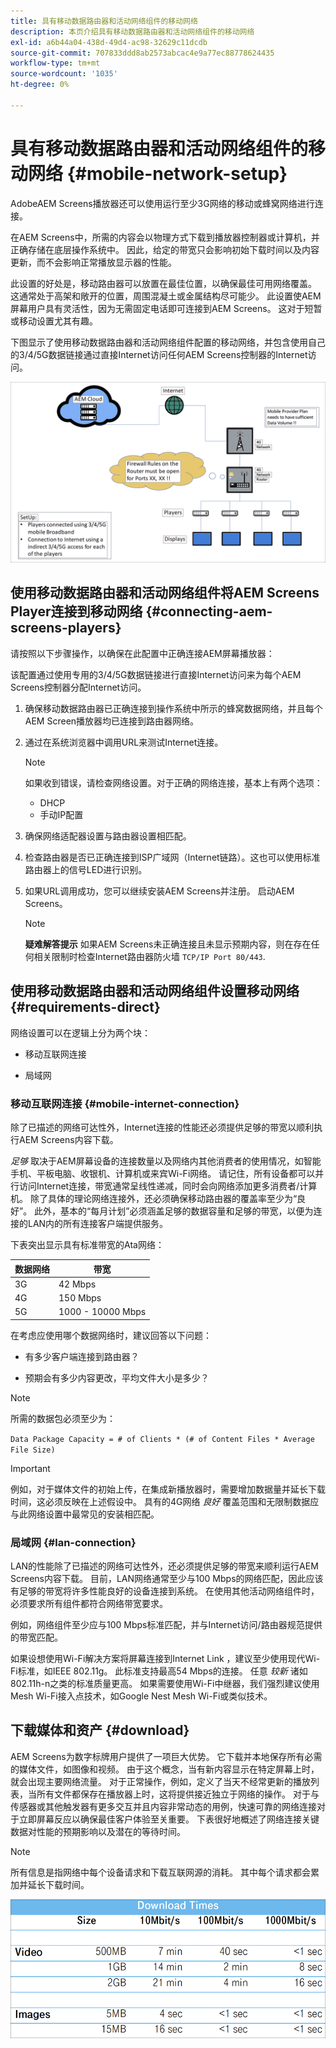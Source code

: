 ```yaml
---
title: 具有移动数据路由器和活动网络组件的移动网络
description: 本页介绍具有移动数据路由器和活动网络组件的移动网络
exl-id: a6b44a04-438d-49d4-ac98-32629c11dcdb
source-git-commit: 707833ddd8ab2573abcac4e9a77ec88778624435
workflow-type: tm+mt
source-wordcount: '1035'
ht-degree: 0%

---
```


# 具有移动数据路由器和活动网络组件的移动网络 {#mobile-network-setup}

AdobeAEM Screens播放器还可以使用运行至少3G网络的移动或蜂窝网络进行连接。

在AEM Screens中，所需的内容会以物理方式下载到播放器控制器或计算机，并正确存储在底层操作系统中。 因此，给定的带宽只会影响初始下载时间以及内容更新，而不会影响正常播放显示器的性能。

此设置的好处是，移动路由器可以放置在最佳位置，以确保最佳可用网络覆盖。 这通常处于高架和敞开的位置，周围混凝土或金属结构尽可能少。
此设置使AEM屏幕用户具有灵活性，因为无需固定电话即可连接到AEM Screens。 这对于短暂或移动设置尤其有趣。

下图显示了使用移动数据路由器和活动网络组件配置的移动网络，并包含使用自己的3/4/5G数据链接通过直接Internet访问任何AEM Screens控制器的Internet访问。

![](/help/using/assets/mobile-network-1.png)

## 使用移动数据路由器和活动网络组件将AEM Screens Player连接到移动网络 {#connecting-aem-screens-players}

请按照以下步骤操作，以确保在此配置中正确连接AEM屏幕播放器：

该配置通过使用专用的3/4/5G数据链接进行直接Internet访问来为每个AEM Screens控制器分配Internet访问。

1. 确保移动数据路由器已正确连接到操作系统中所示的蜂窝数据网络，并且每个AEM Screen播放器均已连接到路由器网络。
1. 通过在系统浏览器中调用URL来测试Internet连接。
   >[!NOTE]
   >如果收到错误，请检查网络设置。对于正确的网络连接，基本上有两个选项：
   >* DHCP
   >* 手动IP配置


1. 确保网络适配器设置与路由器设置相匹配。

1. 检查路由器是否已正确连接到ISP广域网（Internet链路）。这也可以使用标准路由器上的信号LED进行识别。
1. 如果URL调用成功，您可以继续安装AEM Screens并注册。 启动AEM Screens。

   >[!NOTE]
   >**疑难解答提示**
   >如果AEM Screens未正确连接且未显示预期内容，则在存在任何相关限制时检查Internet路由器防火墙 `TCP/IP Port 80/443`.


## 使用移动数据路由器和活动网络组件设置移动网络 {#requirements-direct}

网络设置可以在逻辑上分为两个块：

* 移动互联网连接

* 局域网

### 移动互联网连接 {#mobile-internet-connection}

除了已描述的网络可达性外，Internet连接的性能还必须提供足够的带宽以顺利执行AEM Screens内容下载。

*足够* 取决于AEM屏幕设备的连接数量以及网络内其他消费者的使用情况，如智能手机、平板电脑、收银机、计算机或来宾Wi-Fi网络。
请记住，所有设备都可以并行访问Internet连接，带宽通常呈线性递减，同时会向网络添加更多消费者/计算机。
除了具体的理论网络连接外，还必须确保移动路由器的覆盖率至少为“良好”。 此外，基本的“每月计划”必须涵盖足够的数据容量和足够的带宽，以便为连接的LAN内的所有连接客户端提供服务。

下表突出显示具有标准带宽的Ata网络：

| 数据网络 | 带宽 |
|--- |--- |
| 3G | 42 Mbps |
| 4G | 150 Mbps |
| 5G | 1000 - 10000 Mbps |

在考虑应使用哪个数据网络时，建议回答以下问题：

* 有多少客户端连接到路由器？

* 预期会有多少内容更改，平均文件大小是多少？

>[!NOTE]
>
>所需的数据包必须至少为：
>
>`Data Package Capacity = # of Clients * (# of Content Files * Average File Size)`

>[!IMPORTANT]
>
>例如，对于媒体文件的初始上传，在集成新播放器时，需要增加数据量并延长下载时间，这必须反映在上述假设中。 具有的4G网络 *良好* 覆盖范围和无限制数据应与此网络设置中最常见的安装相匹配。


### 局域网 {#lan-connection}

LAN的性能除了已描述的网络可达性外，还必须提供足够的带宽来顺利运行AEM Screens内容下载。 目前，LAN网络通常至少与100 Mbps的网络匹配，因此应该有足够的带宽将许多性能良好的设备连接到系统。 在使用其他活动网络组件时，必须要求所有组件都符合网络带宽要求。

例如，网络组件至少应与100 Mbps标准匹配，并与Internet访问/路由器规范提供的带宽匹配。

如果设想使用Wi-Fi解决方案将屏幕连接到Internet Link ，建议至少使用现代Wi-Fi标准，如IEEE 802.11g。 此标准支持最高54 Mbps的连接。 任意 *较新* 诸如802.11h-n之类的标准质量更高。 如果需要使用Wi-Fi中继器，我们强烈建议使用Mesh Wi-Fi接入点技术，如Google Nest Mesh Wi-Fi或类似技术。

## 下载媒体和资产 {#download}

AEM Screens为数字标牌用户提供了一项巨大优势。 它下载并本地保存所有必需的媒体文件，如图像和视频。 由于这个概念，当有新内容显示在特定屏幕上时，就会出现主要网络流量。
对于正常操作，例如，定义了当天不经常更新的播放列表，当所有文件都保存在播放器上时，这将提供接近独立于网络的操作。
对于与传感器或其他触发器有更多交互并且内容非常动态的用例，快速可靠的网络连接对于立即屏幕反应以确保最佳客户体验至关重要。
下表很好地概述了网络连接关键数据对性能的预期影响以及潜在的等待时间。

>[!NOTE]
>
>所有信息是指网络中每个设备请求和下载互联网源的消耗。 其中每个请求都会累加并延长下载时间。

![](/help/using/assets/mobile-router-download.png)
